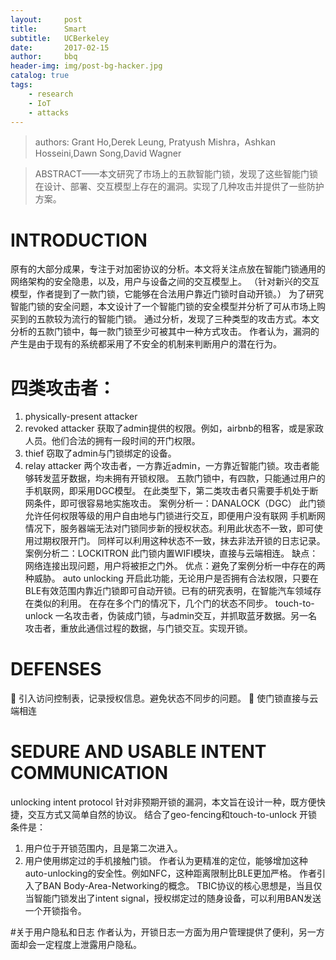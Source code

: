 ```yaml
---
layout:     post
title:      Smart
subtitle:   UCBerkeley
date:       2017-02-15
author:     bbq
header-img: img/post-bg-hacker.jpg
catalog: true
tags:
    - research
    - IoT
    - attacks
---
```


>authors: Grant Ho,Derek Leung, Pratyush Mishra，Ashkan Hosseini,Dawn Song,David Wagner

>ABSTRACT——本文研究了市场上的五款智能门锁，发现了这些智能门锁在设计、部署、交互模型上存在的漏洞。实现了几种攻击并提供了一些防护方案。

# INTRODUCTION
原有的大部分成果，专注于对加密协议的分析。本文将关注点放在智能门锁通用的网络架构的安全隐患，以及，用户与设备之间的交互模型上。
（针对新兴的交互模型，作者提到了一款门锁，它能够在合法用户靠近门锁时自动开锁。）
为了研究智能门锁的安全问题，本文设计了一个智能门锁的安全模型并分析了可从市场上购买到的五款较为流行的智能门锁。 通过分析，发现了三种类型的攻击方式。本文分析的五款门锁中，每一款门锁至少可被其中一种方式攻击。
作者认为，漏洞的产生是由于现有的系统都采用了不安全的机制来判断用户的潜在行为。


# 四类攻击者：
1. physically-present attacker
2. revoked attacker 获取了admin提供的权限。例如，airbnb的租客，或是家政人员。他们合法的拥有一段时间的开门权限。
3. thief 窃取了admin与门锁绑定的设备。
4. relay attacker 两个攻击者，一方靠近admin，一方靠近智能门锁。攻击者能够转发蓝牙数据，均未拥有开锁权限。
五款门锁中，有四款，只能通过用户的手机联网，即采用DGC模型。 在此类型下，第二类攻击者只需要手机处于断网条件，即可很容易地实施攻击。
案例分析一：DANALOCK（DGC） 此门锁允许任何权限等级的用户自由地与门锁进行交互，即便用户没有联网
手机断网情况下，服务器端无法对门锁同步新的授权状态。利用此状态不一致，即可使用过期权限开门。 同样可以利用这种状态不一致，抹去非法开锁的日志记录。
案例分析二：LOCKITRON 此门锁内置WIFI模块，直接与云端相连。 缺点：网络连接出现问题，用户将被拒之门外。 优点：避免了案例分析一中存在的两种威胁。
auto unlocking 开启此功能，无论用户是否拥有合法权限，只要在BLE有效范围内靠近门锁即可自动开锁。已有的研究表明，在智能汽车领域存在类似的利用。 在存在多个门的情况下，几个门的状态不同步。
touch-to-unlock 一名攻击者，伪装成门锁，与admin交互，并抓取蓝牙数据。另一名攻击者，重放此通信过程的数据，与门锁交互。实现开锁。

# DEFENSES
	引入访问控制表，记录授权信息。避免状态不同步的问题。
	使门锁直接与云端相连

# SEDURE AND USABLE INTENT COMMUNICATION
unlocking intent protocol 针对非预期开锁的漏洞，本文旨在设计一种，既方便快捷，交互方式又简单自然的协议。
结合了geo-fencing和touch-to-unlock 开锁条件是：
1. 用户位于开锁范围内，且是第二次进入。
2. 用户使用绑定过的手机接触门锁。
作者认为更精准的定位，能够增加这种auto-unlocking的安全性。例如NFC，这种距离限制比BLE更加严格。
作者引入了BAN Body-Area-Networking的概念。 TBIC协议的核心思想是，当且仅当智能门锁发出了intent signal，授权绑定过的随身设备，可以利用BAN发送一个开锁指令。

#关于用户隐私和日志
作者认为，开锁日志一方面为用户管理提供了便利，另一方面却会一定程度上泄露用户隐私。






















